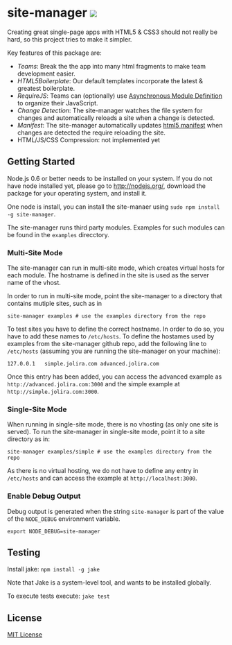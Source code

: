 site-manager [<img src="https://secure.travis-ci.org/jolira/site-manager.png" />](http://travis-ci.org/#!/jolira/site-manager)
========================================

Creating great single-page apps with HTML5 & CSS3 should not really be hard, so this project tries to make it simpler.

Key features of this package are:

* _Teams_: Break the the app into many html fragments to make team development easier.
* _HTML5Boilerplate_: Our default templates incorporate the latest & greatest boilerplate.
* _RequireJS_: Teams can (optionally) use [Asynchronous Module Definition](https://github.com/amdjs/amdjs-api/wiki/AMD)
  to organize their JavaScript.
* _Change Detection_: The site-manager watches the file system for changes and automatically reloads a site when a
  change is detected.
* _Manifest_: The site-manager automatically updates [html5
  manifest](http://www.html5rocks.com/en/tutorials/appcache/beginner/) when changes are detected the require reloading
  the site.
* HTML/JS/CSS Compression: not implemented yet

Getting Started
-----------------

Node.js 0.6 or better needs to be installed on your system. If you do not have node installed yet, please go to
http://nodejs.org/, download the package for your operating system, and install it.

One node is install, you can install the site-manaer using `sudo npm install -g site-manager`.

The site-manager runs third party modules. Examples for such modules can be found in the `examples` direcctory.

### Multi-Site Mode

The site-manager can run in multi-site mode, which creates virtual hosts for each module. The hostname is defined in
the site is used as the server name of the vhost.

In order to run in multi-site mode, point the site-manager to a directory that contains mutiple sites, such as in

```
site-manager examples # use the examples directory from the repo
```

To test sites you have to define the correct hostname. In order to do so, you have to add these names to `/etc/hosts`.
To define the hostames used by examples from the site-manager github repo, add the following line to `/etc/hosts`
(assuming you are running the site-manager on your machine):

```
127.0.0.1	simple.jolira.com advanced.jolira.com
```

Once this entry has been added, you can access the advanced example as `http://advanced.jolira.com:3000` and the simple
example at `http://simple.jolira.com:3000`.

### Single-Site Mode

When running in single-site mode, there is no vhosting (as only one site is served). To run the site-manager in
single-site mode, point it to a site directory as in:

```
site-manager examples/simple # use the examples directory from the repo
```

As there is no virtual hosting, we do not have to define any entry in `/etc/hosts` and can access the example at
`http://localhost:3000`.

### Enable Debug Output

Debug output is generated when the string `site-manager` is part of the value of the ``NODE_DEBUG`` environment
variable.

```
export NODE_DEBUG=site-manager
```

Testing
-----------------

Install jake: `npm install -g jake`

Note that Jake is a system-level tool, and wants to be installed globally.

To execute tests execute: `jake test`

License
-----------------

[MIT License](https://raw.github.com/jolira/site-manager/master/LICENSE.txt)

